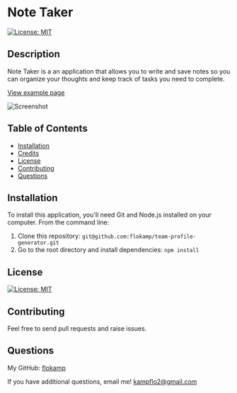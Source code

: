 # Note Taker

[![License: MIT](https://img.shields.io/badge/License-MIT-yellow.svg)](https://opensource.org/licenses/MIT)

## Description

Note Taker is a an application that allows you to write and save notes so you can organize your thoughts and keep track of tasks you need to complete.

[View example page](https://my-note-taker-project.herokuapp.com/)

![Screenshot](/public/assets/images/note-taker)

## Table of Contents

- [Installation](#installation)
- [Credits](#credits)
- [License](#license)
- [Contributing](#contributing)
- [Questions](#questions)

## Installation

To install this application, you'll need Git and Node.js installed on your computer. From the command line:

1. Clone this repository: `git@github.com:flokamp/team-profile-generator.git`
2. Go to the root directory and install dependencies: `npm install`


## License

[![License: MIT](https://img.shields.io/badge/License-MIT-yellow.svg)](https://opensource.org/licenses/MIT)

## Contributing

Feel free to send pull requests and raise issues.

## Questions

My GitHub: [flokamp](https://github.com/flokamp)

If you have additional questions, email me! kampflo2@gmail.com
